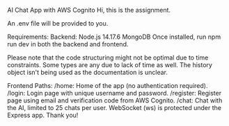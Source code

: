 AI Chat App with AWS Cognito
Hi, this is the assignment.

An .env file will be provided to you.

Requirements:
Backend: Node.js 14.17.6
MongoDB
Once installed, run npm run dev in both the backend and frontend.

Please note that the code structuring might not be optimal due to time constraints. Some types are any due to lack of time as well. The history object isn't being used as the documentation is unclear.

Frontend Paths:
/home: Home of the app (no authentication required).
/login: Login page with unique username and password.
/register: Register page using email and verification code from AWS Cognito.
/chat: Chat with the AI, limited to 25 chats per user.
WebSocket (ws) is protected under the Express app. Thank you!
